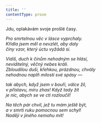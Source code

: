 ```yaml
---
title: ''
contentType: prose
---
```


<section>

Jdu, oplakávám svoje prošlé časy.

_Pro smrtelnou věc v lásce vyprchaly.  
Křídla jsem měl a nevzlét, aby daly  
činy vzor, který úctu vyžádá si._

</section>

<section>

_Vidíš, duch k činům nehodným se hlásí,  
neviditelný, věčný nebes králi.  
Zbloudilou duši, křehkou, prázdnou, chvály  
nehodnou naplň milostí své spásy —_

</section>

<section>

_tak abych, když jsem v bouři, válce žil,  
v přístavu, míru zhas! Když tady žít  
je nic, abych se ve cti rozloučil!_

</section>

<section>

_Na těch pár chvil, jež tu mám ještě být,  
a v smrti ruku pomocnou sem schyl!  
Naději v jiného nemohu mít!_

</section>
